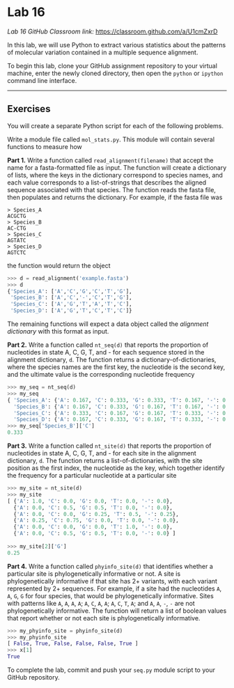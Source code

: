 # Lab 16

*Lab 16 GitHub Classroom link:* https://classroom.github.com/a/U1cmZxrD

In this lab, we will use Python to extract various statistics about the patterns of molecular variation contained in a multiple sequence alignment.

To begin this lab, clone your GitHub assignment repository to your virtual machine, enter the newly cloned directory, then open the `python` or `ipython` command line interface.

---


## Exercises

You will create a separate Python script for each of the following problems.

Write a module file called `mol_stats.py`. This module will contain several functions to measure how 

**Part 1.** Write a function called `read_alignment(filename)` that accept the name for a fasta-formatted file as input. The function will create a dictionary of lists, where the keys in the dictionary correspond to species names, and each value corresponds to a list-of-strings that describes the aligned sequence associated with that species. The function reads the fasta file, then populates and returns the dictionary. For example, if the fasta file was

```
> Species_A
ACGCTG
> Species_B
AC-CTG
> Species_C
AGTATC
> Species_D
AGTCTC
```

the function would return the object

```python
>>> d = read_alignment('example.fasta')
>>> d
{'Species_A': ['A','C','G','C','T','G'],
 'Species_B': ['A','C','-','C','T','G'],
 'Species_C': ['A','G','T','A','T','C'],
 'Species_D': ['A','G','T','C','T','C']}
```

The remaining functions will expect a data object called the *alignment dictionary* with this format as input.

**Part 2.** Write a function called `nt_seq(d)` that reports the proportion of nucleotides in state A, C, G, T, and - for each sequence stored in the alignment dictionary, `d`. The function returns a dictionary-of-dictionaries, where the species names are the first key, the nucleotide is the second key, and the ultimate value is the corresponding nucleotide frequency

```python
>>> my_seq = nt_seq(d)
>>> my_seq
{ 'Species_A': {'A': 0.167, 'C': 0.333, 'G': 0.333, 'T': 0.167, '-': 0.0},
  'Species_B': {'A': 0.167, 'C': 0.333, 'G': 0.167, 'T': 0.167, '-': 0.167},
  'Species_C': {'A': 0.333, 'C': 0.167, 'G': 0.167, 'T': 0.333, '-': 0.0},
  'Species_D': {'A': 0.167, 'C': 0.333, 'G': 0.167, 'T': 0.333, '-': 0.0} }
>>> my_seq['Species_B']['C']
0.333
```

**Part 3.** Write a function called `nt_site(d)` that reports the proportion of nucleotides in state A, C, G, T, and - for each site in the alignment dictionary, `d`. The function returns a list-of-dictionaries, with the site position as the first index, the nucleotide as the key, which together identify the frequency for a particular nucleotide at a particular site

```python
>>> my_site = nt_site(d)
>>> my_site
[ {'A': 1.0, 'C': 0.0, 'G': 0.0, 'T': 0.0, '-': 0.0},
  {'A': 0.0, 'C': 0.5, 'G': 0.5, 'T': 0.0, '-': 0.0},
  {'A': 0.0, 'C': 0.0, 'G': 0.25, 'T': 0.5, '-': 0.25},
  {'A': 0.25, 'C': 0.75, 'G': 0.0, 'T': 0.0, '-': 0.0},
  {'A': 0.0, 'C': 0.0, 'G': 0.0, 'T': 1.0, '-': 0.0},
  {'A': 0.0, 'C': 0.5, 'G': 0.5, 'T': 0.0, '-': 0.0} ]
  
>>> my_site[2]['G']
0.25
```

**Part 4.** Write a function called `phyinfo_site(d)` that identifies whether a particular site is phylogenetically informative or not. A site is phylogenetically informative if that site has 2+ variants, with each variant represented by 2+ sequences. For example, if a site had the nucleotides `A`, `A`, `G`, `G` for four species, that would be phylogenetically informative. Sites with patterns like `A`, `A`, `A`, `A`; `A`, `C`, `A`, `A`; `A`, `C`, `T`, `A`; and `A`, `A`, `-`, `-` are not phylogenetically informative. The function will return a list of boolean values that report whether or not each site is phylogenetically informative.

```python
>>> my_phyinfo_site = phyinfo_site(d)
>>> my_phyinfo_site
[ False, True, False, False, False, True ]
>>> x[1]
True
```


To complete the lab, commit and push your `seq.py` module script to your GitHub repository.

